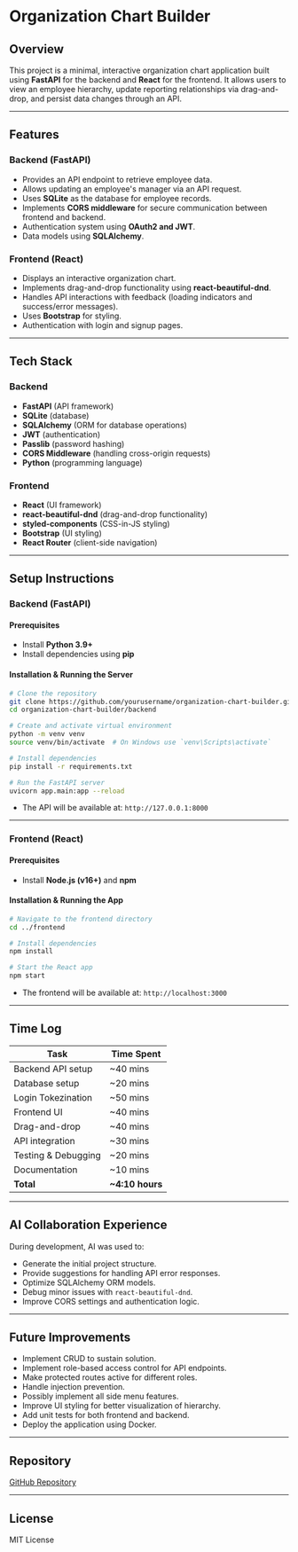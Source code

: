 # Organization Chart Builder

## Overview
This project is a minimal, interactive organization chart application built using **FastAPI** for the backend and **React** for the frontend. It allows users to view an employee hierarchy, update reporting relationships via drag-and-drop, and persist data changes through an API.

---

## Features
### Backend (FastAPI)
- Provides an API endpoint to retrieve employee data.
- Allows updating an employee's manager via an API request.
- Uses **SQLite** as the database for employee records.
- Implements **CORS middleware** for secure communication between frontend and backend.
- Authentication system using **OAuth2 and JWT**.
- Data models using **SQLAlchemy**.

### Frontend (React)
- Displays an interactive organization chart.
- Implements drag-and-drop functionality using **react-beautiful-dnd**.
- Handles API interactions with feedback (loading indicators and success/error messages).
- Uses **Bootstrap** for styling.
- Authentication with login and signup pages.

---

## Tech Stack
### Backend
- **FastAPI** (API framework)
- **SQLite** (database)
- **SQLAlchemy** (ORM for database operations)
- **JWT** (authentication)
- **Passlib** (password hashing)
- **CORS Middleware** (handling cross-origin requests)
- **Python** (programming language)

### Frontend
- **React** (UI framework)
- **react-beautiful-dnd** (drag-and-drop functionality)
- **styled-components** (CSS-in-JS styling)
- **Bootstrap** (UI styling)
- **React Router** (client-side navigation)

---

## Setup Instructions
### Backend (FastAPI)
#### Prerequisites
- Install **Python 3.9+**
- Install dependencies using **pip**

#### Installation & Running the Server
```bash
# Clone the repository
git clone https://github.com/yourusername/organization-chart-builder.git
cd organization-chart-builder/backend

# Create and activate virtual environment
python -m venv venv
source venv/bin/activate  # On Windows use `venv\Scripts\activate`

# Install dependencies
pip install -r requirements.txt

# Run the FastAPI server
uvicorn app.main:app --reload
```
- The API will be available at: `http://127.0.0.1:8000`

---

### Frontend (React)
#### Prerequisites
- Install **Node.js (v16+)** and **npm**

#### Installation & Running the App
```bash
# Navigate to the frontend directory
cd ../frontend

# Install dependencies
npm install

# Start the React app
npm start
```
- The frontend will be available at: `http://localhost:3000`

---

## Time Log
| Task                | Time Spent |
|---------------------|------------|
| Backend API setup  | ~40 mins    |
| Database setup     | ~20 mins    |
| Login Tokezination | ~50 mins    |
| Frontend UI        | ~40 mins    |
| Drag-and-drop      | ~40 mins    |
| API integration    | ~30 mins    |
| Testing & Debugging| ~20 mins    |
| Documentation      | ~10 mins    |
| **Total**          | **~4:10 hours** |

---

## AI Collaboration Experience
During development, AI was used to:
- Generate the initial project structure.
- Provide suggestions for handling API error responses.
- Optimize SQLAlchemy ORM models.
- Debug minor issues with `react-beautiful-dnd`.
- Improve CORS settings and authentication logic.

---

## Future Improvements
- Implement CRUD to sustain solution.
- Implement role-based access control for API endpoints.
- Make protected routes active for different roles.
- Handle injection prevention.
- Possibly implement all side menu features.
- Improve UI styling for better visualization of hierarchy.
- Add unit tests for both frontend and backend.
- Deploy the application using Docker.

---

## Repository
[GitHub Repository](https://github.com/Birajhow/The-Biz-Conquest/tree/master)

---

## License
MIT License

